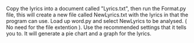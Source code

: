 Copy the lyrics into a document called "Lyrics.txt", then run the Format.py file, this will create a new file called NewLyrics.txt with the lyrics in that the program can use. Load up word.py and select NewLyrics to be analysed. ( No need for the file extention ). Use the recommended settings that it tells you to. It will generate a pie chart and a graph for the lyrics.
